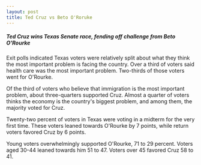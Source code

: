 ```yaml
---
layout: post
title: Ted Cruz vs Beto O'Roruke
---
```

<h5>Ted Cruz wins Texas Senate race, fending off challenge from Beto O'Rourke</h5>

Exit polls indicated Texas voters were relatively split about what they think the most important problem is facing the country. Over a third of voters said health care was the most important problem. Two-thirds of those voters went for O'Rourke.

Of the third of voters who believe that immigration is the most important problem, about three-quarters supported Cruz. Almost a quarter of voters thinks the economy is the country's biggest problem, and among them, the majority voted for Cruz.

Twenty-two percent of voters in Texas were voting in a midterm for the very first time. These voters leaned towards O'Rourke by 7 points, while return voters favored Cruz by 6 points.

Young voters overwhelmingly supported O'Rourke, 71 to 29 percent. Voters aged 30-44 leaned towards him 51 to 47. Voters over 45 favored Cruz 58 to 41.
